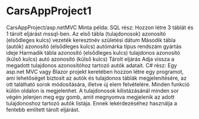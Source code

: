 # CarsAppProject1
CarsAppProject/asp.netMVC
Minta példa:
SQL rész: Hozzon létre 3 táblát és 1 tárolt eljárást mssql-ben.
Az első tábla (tulajdonosok)
azonosító (elsődleges kulcs)
vezeték
keresztnév
születési dátum
Második tábla (autók)
azonosító (elsődleges kulcs)
autómárka
típus
rendszám
gyártás ideje
Harmadik tábla
azonosító (elsődleges kulcs)
tulajdonos azonosító (külső kulcs)
autó azonosító (külső kulcs)
Tárolt eljárás Adja vissza a megadott tulajdonos azonosítóhoz tartozó autók adatait.
C# rész:
Egy asp.net MVC vagy Blazor projekt keretében hozzon létre egy programot, ami lehetőséget biztosít az autók és tulajdonos táblák megjelenítésére, az ott található sorok módosítására, illetve új elem felvételére. Minden funkció külön oldalon is megjelenhet. A tulajdonosok kilistázásánál minden sor végén jelenjen meg egy gomb, amit megnyomva megjelenik az adott tulajdonoshoz tartozó autók listája. Ennek lekérdezéséhez használja a fentebb említett tárolt eljárást.
